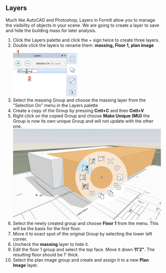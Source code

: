 Layers
------

Much like AutoCAD and Photoshop, Layers in FormIt allow you to manage the visibility of objects in your scene. We are going to create a layer to save and hide the building mass for later analysis.

1. Click the Layers palette and click the + sign twice to create three layers.
2. Double click the layers to rename them: **massing, Floor 1, plan image** ![](./images/10c435cf-fcc2-4a4b-9135-094dea903da2.png)
3. Select the massing Group and choose the massing layer from the "Selection On" menu in the Layers palette
4. Create a copy of the Group by pressing **Cntl+C** and then **Cntl+V**
5. Right click on the copied Group and choose **Make Unique (MU)** the Group is now its own unique Group and will not update with the other one. ![](./images/3f46a20c-a1ab-44a1-8ba3-d2cdb050f1bd.png)
6. Select the newly created group and choose **Floor 1** from the menu. This will be the basis for the first floor.
7. Move it to exact spot of the original Group by selecting the lower left corner. 
8. Uncheck the **massing** layer to hide it.
9. Edit the floor 1 group and select the top face. Move it down **11'2"**. The resulting floor should be 1' thick.
10. Select the plan image group and create and assign it to a new **Plan Image** layer.